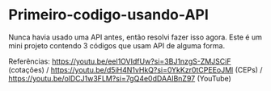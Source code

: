 # Primeiro-codigo-usando-API
Nunca havia usado uma API antes, então resolvi fazer isso agora.
Este é um mini projeto contendo 3 códigos que usam API de alguma forma.

Referências:
https://youtu.be/eel1OVIdfUw?si=3BJ1nzgS-ZMJSCiF (cotações) / https://youtu.be/d5iH4N1vHkQ?si=0YkKzr0tCPEEoJMl (CEPs) / https://youtu.be/olDCJ1w3FLM?si=7gQ4e0dDAAIBnZ97 (YouTube)
